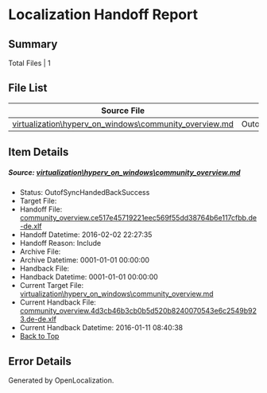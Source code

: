 # <a name='report-top'></a> Localization Handoff Report

## Summary
 Total Files | 1

## File List
 Source File | Status | Details 
 ----------- | ------ | ------- 
 [virtualization\hyperv_on_windows\community_overview.md](https://github.com/OpenLocalizationOrg/hyperVTest/blob/a097775f4dfd1080f82f8c4edb81a8a9511122c4/virtualization/hyperv_on_windows/community_overview.md) | OutofSyncHandedBackSuccess | [Details](#ed82379180ce28c9b02b33a59309bf760c5ec894101)

## Item Details
##### <a name='ed82379180ce28c9b02b33a59309bf760c5ec894101'></a> Source: [virtualization\hyperv_on_windows\community_overview.md](https://github.com/OpenLocalizationOrg/hyperVTest/blob/a097775f4dfd1080f82f8c4edb81a8a9511122c4/virtualization/hyperv_on_windows/community_overview.md)
* Status: OutofSyncHandedBackSuccess
* Target File: 
* Handoff File: [community_overview.ce517e45719221eec569f55dd38764b6e117cfbb.de-de.xlf](https://github.com/OpenLocalizationOrg/olhandoff/blob/8ac263ce4e9556e5ecb21944a4b07f53ec5dfcfe/ol-handoff/OpenLocalizationOrg/hyperVTest.de-de/master/community_overview.ce517e45719221eec569f55dd38764b6e117cfbb.de-de.xlf)
* Handoff Datetime: 2016-02-02 22:27:35
* Handoff Reason: Include
* Archive File: 
* Archive Datetime: 0001-01-01 00:00:00
* Handback File: 
* Handback Datetime: 0001-01-01 00:00:00
* Current Target File: [virtualization\hyperv_on_windows\community_overview.md](https://github.com/OpenLocalizationOrg/hyperVTest.de-de/blob/7a007db964ab940672f40fc960b30a95d802bf85/virtualization/hyperv_on_windows/community_overview.md)
* Current Handback File: [community_overview.4d3cb46b3cb0b5d520b8240070543e6c2549b923.de-de.xlf](https://github.com/OpenLocalizationOrg/olhandback/blob/35a3d1546becd5421070c8aded799678eb7bdb82/ol-handback/OpenLocalizationOrg/hyperVTest.de-de/master/community_overview.4d3cb46b3cb0b5d520b8240070543e6c2549b923.de-de.xlf)
* Current Handback Datetime: 2016-01-11 08:40:38
* [Back to Top](#report-top)


## Error Details

Generated by OpenLocalization.
